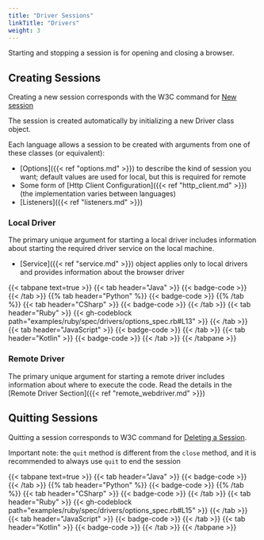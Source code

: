 ```yaml
---
title: "Driver Sessions"
linkTitle: "Drivers"
weight: 3
---
```


Starting and stopping a session is for opening and closing a browser.

## Creating Sessions

Creating a new session corresponds with the W3C command for [New session](https://w3c.github.io/webdriver/#new-session)

The session is created automatically by initializing a new Driver class object.

Each language allows a session to be created with arguments from one of these classes (or equivalent):

* [Options]({{< ref "options.md" >}}) to describe the kind of session you want; default values are used for local, but this is required for remote
* Some form of [Http Client Configuration]({{< ref "http_client.md" >}}) (the implementation varies between languages)
* [Listeners]({{< ref "listeners.md" >}})

### Local Driver

The primary unique argument for starting a local driver includes information about starting the required driver service
on the local machine.

* [Service]({{< ref "service.md" >}}) object applies only to local drivers and provides information about the browser driver

{{< tabpane text=true >}}
{{< tab header="Java" >}}
{{< badge-code >}}
{{< /tab >}}
{{% tab header="Python" %}}
{{< badge-code >}}
{{% /tab %}}
{{< tab header="CSharp" >}}
{{< badge-code >}}
{{< /tab >}}
{{< tab header="Ruby" >}}
{{< gh-codeblock path="examples/ruby/spec/drivers/options_spec.rb#L13" >}}
{{< /tab >}}
{{< tab header="JavaScript" >}}
{{< badge-code >}}
{{< /tab >}}
{{< tab header="Kotlin" >}}
{{< badge-code >}}
{{< /tab >}}
{{< /tabpane >}}

### Remote Driver

The primary unique argument for starting a remote driver includes information about where to execute the code.
Read the details in the [Remote Driver Section]({{< ref "remote_webdriver.md" >}})


## Quitting Sessions

Quitting a session corresponds to W3C command for [Deleting a Session](https://w3c.github.io/webdriver/#delete-session).

Important note: the `quit` method is different from the `close` method, 
and it is recommended to always use `quit` to end the session

{{< tabpane text=true >}}
{{< tab header="Java" >}}
{{< badge-code >}}
{{< /tab >}}
{{% tab header="Python" %}}
{{< badge-code >}}
{{% /tab %}}
{{< tab header="CSharp" >}}
{{< badge-code >}}
{{< /tab >}}
{{< tab header="Ruby" >}}
{{< gh-codeblock path="examples/ruby/spec/drivers/options_spec.rb#L15" >}}
{{< /tab >}}
{{< tab header="JavaScript" >}}
{{< badge-code >}}
{{< /tab >}}
{{< tab header="Kotlin" >}}
{{< badge-code >}}
{{< /tab >}}
{{< /tabpane >}}
